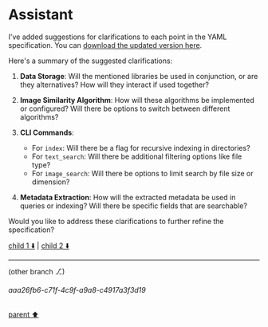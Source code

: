 # Assistant

I've added suggestions for clarifications to each point in the YAML specification. You can [download the updated version here](sandbox:/mnt/data/custom_example.yaml).

Here's a summary of the suggested clarifications:

1. **Data Storage**: Will the mentioned libraries be used in conjunction, or are they alternatives? How will they interact if used together?
  
2. **Image Similarity Algorithm**: How will these algorithms be implemented or configured? Will there be options to switch between different algorithms?

3. **CLI Commands**: 
   - For `index`: Will there be a flag for recursive indexing in directories?
   - For `text_search`: Will there be additional filtering options like file type?
   - For `image_search`: Will there be options to limit search by file size or dimension?

4. **Metadata Extraction**: How will the extracted metadata be used in queries or indexing? Will there be specific fields that are searchable?

Would you like to address these clarifications to further refine the specification?

[child 1 ⬇️](#aaa26fb6-c71f-4c9f-a9a8-c4917a3f3d19) | [child 2 ⬇️](#aaa2ce98-c8de-461c-9d39-2a90bfb1537c)

---

(other branch ⎇)
###### aaa26fb6-c71f-4c9f-a9a8-c4917a3f3d19
[parent ⬆️](#4b125791-cfd9-4fde-baff-6a263946766e)
